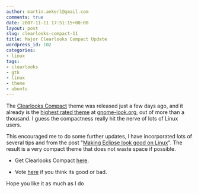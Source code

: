 ```yaml
---
author: martin.ankerl@gmail.com
comments: true
date: 2007-11-11 17:51:15+00:00
layout: post
slug: clearlooks-compact-11
title: Major Clearlooks Compact Update
wordpress_id: 102
categories:
- linux
tags:
- clearlooks
- gtk
- linux
- theme
- ubuntu
---
```


The [Clearlooks Compact](http://martin.ankerl.com/2007/11/04/clearlooks-compact-gnome-theme/) theme was released just a few days ago, and it already is the [highest rated theme](http://www.gnome-look.org/index.php?xcontentmode=100) at [gnome-look.org](http://gnome-look.org/), out of more than a thousand. I guess the compactness really hit the nerve of lots of Linux users.

This encouraged me to do some further updates, I have incorporated lots of several tips and from the post "[Making Eclipse look good on Linux](http://blog.xam.dk/archives/81-Making-Eclipse-look-good-on-Linux.html)". The result is a very compact theme that does not waste space if possible.




  * Get Clearlooks Compact [here](http://martin.ankerl.com/2007/11/04/clearlooks-compact-gnome-theme/).


  * Vote [here](http://www.gnome-look.org/content/show.php/Clearlooks+Compact?content=69357) if you think its good or bad.



Hope you like it as much as I do
